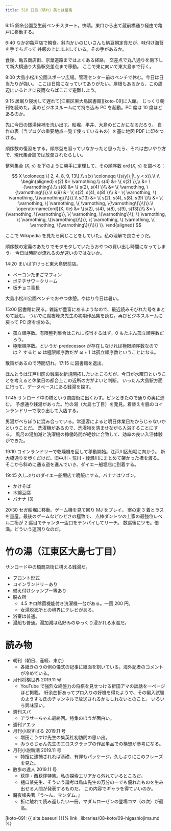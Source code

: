 ```yaml
---
title: 510 日目（晴れ）美とは至高
---
```


6:15 錦糸公園芝生前ベンチスタート。快晴。東口から出て蔵前橋通り経由で亀戸に移動する。

6:40 なか卯亀戸店で朝食。斜向かいのじいさんも納豆朝定食だが、味付け海苔を手でちぎって
丼飯の上にまぶしている。その手があるか。

食後、亀五商店街、京葉道路まではよくある経路。
交差点で丸八通りを南下して新大橋通り大島駅交差点まで移動。
ここで東に向いて東大島まで行く。

8:00 大島小松川公園スポーツ広場。管理センター前のベンチで休む。今日は日当たりが強い。
ここは日陰になっていてありがたい。屋根もあるから、この周辺にいるときに夜雨ならばここで避難しよう。

9:15 居眠り寝坊して遅れて[江東区東大島図書館][koto-09]に入館。
じっくり朝刊を読めた。奥のビジネスルームにて持ち込み PC を起動。PC 席は 10 席ほどあるのか。

先に今日の銭湯候補を洗い出す。船堀、平井、大島のどこかになるだろう。
自作の表（当ブログの重要地点一覧で使っているもの）を基に地図 PDF に印をつける。

順序数の復習をする。順序型を習っていなかったと思ったら、それは古いやり方で、現代集合論では放棄されたらしい。

整列集合 $(X, \le)$ を下のように勝手に定理して、その順序数 $\operatorname{ord}(X, \le)$ を調べる：

$$
X \coloneqq \{ 2, 4, 8, 9, 13\}.\\
s(x) \coloneqq \{s(y)\,|\, y < x\}.\\
\\
\begin{aligned}
s(2) &= \varnothing.\\
s(4) &= \{ s(2) \},\\
     &= \{\varnothing\}.\\
s(8) &= \{ s(2), s(4) \}\\
     &= \{ \varnothing, \{\varnothing\}\}.\\
s(9) &= \{ s(2), s(4), s(8) \}\\
     &= \{ \varnothing, \{ \varnothing, \{\varnothing\}\}\}.\\
s(13) &= \{ s(2), s(4), s(8), s(9) \}\\
      &= \{ \varnothing, \{ \varnothing, \{ \varnothing, \{\varnothing\}\}\}\}.\\
\operatorname{ord}(X, \le)
&= \{s(2), s(4), s(8), s(9), s(13)\}\\
&= \{\varnothing, \{\varnothing\}, \{ \varnothing, \{\varnothing\}\},
   \{ \varnothing, \{ \varnothing, \{\varnothing\}\}\},
   \{ \varnothing, \{ \varnothing, \{ \varnothing, \{\varnothing\}\}\}\}
   \}.
\end{aligned}
$$

ここで Wikipedia を見たら同じことをしていた。私の理解で良さそうだ。

順序数の定義のあたりでモタモタしていたらおやつの買い出し時間になってしまう。
今日は時間が流れるのが速いのではないか。

14:20 まいばすけっと東大島駅前店。
* ベーコンたまごマフィン
* ポテチサワークリーム
* 板チョコ番長

大島小松川公園ベンチでおやつ休憩。やはり今日は暑い。

15:00 図書館に戻る。雑誌が豊富にあるようなので、最近読みそびれた号をまとめて読む。
ついでに魔夜峰央先生の初期作品集を読む。再びビジネスルームに戻って PC 席を埋める。

* 孤立順序数。有限整列集合はこれに該当するはず。0 もたぶん孤立順序数だろう。
* 極限順序数。というか predecessor が存在しなければ極限順序数なのでは？
  すると $\omega$ は極限順序数だが $\omega + 1$ は孤立順序数ということになる。

散策があるので時間切れ。17:15 に図書館を退出。

ほんとうは江戸川区の銭湯を新規開拓したいところだが、今日が水曜日ということを考えると休業日の都合上この近所の方がよいと判断。
いったん大島駅方面に行って、データベースにある銭湯を探す。

17:45 サンロード中の橋という商店街に出くわす。ピンときたので通りの奥に進む。
予想通り銭湯があった。竹の湯（大島七丁目）を発見。着替えを脇のコインランドリーで取り出して入店する。

男湯がべらぼうに混み合っている。常連客によると明日休業日だからじゃないかということだ。
洗濯機があるので、洗濯物を済ませながら入浴することにする。
風呂の湯加減と洗濯機の稼働時間が絶妙に合致して、効率の良い入浴体験ができた。

19:10 コインランドリーで乾燥機を回して移動開始。江戸川区船堀に向かう。
新大橋通りを歩くだけだ。旧中川・荒川・綾瀬川にまとめて架かった橋を渡る。
そこから斜めに通る道を進んでいき、ダイエー船堀店に到着する。

19:45 久しぶりのダイエー船堀店で晩飯にする。バナナはワゴン。
* かけそば
* 木綿豆腐
* バナナ (3)

20:30 セガ船堀に移動。ゲーム機を見て回り MJ をプレイ。
案の定 3 着とラスを量産。最後のゲームなどひどさの極致で、
点棒ダントツの上家の最強位レベル二桁が 2 巡目でチャンタ一盃口をテンパイしてリーチ。
数巡後にツモ。倍満。どういう運回りなのだ。

# 竹の湯（江東区大島七丁目）

サンロード中の橋商店街に構える銭湯だ。

* フロント形式
* コインランドリーあり
* 備え付けシャンプー等あり
* 脱衣所
  * 4.5 キロ除菌機能付き洗濯機一台がある。一回 200 円。
  * 女湯脱衣所との境界にテレビがある。
* 浴室は普通。
* 湯船も普通。湯加減は私好みのゆっくり浸かれる水温だ。

# 読み物

* 朝刊（朝日、産経、東京）
  * 各紙きのうの例の儀式の記事に紙面を割いている。海外記者のコメントが冷めている。
* 月刊将棋世界 2019.11 号
  * YouTube で強烈な終盤力の将棋を見せつける折田アマの談話を一ページほど掲載。
    紆余曲折あってプロ入りの好機を得たようで、その編入試験のようすも氏のチャンネルで放送されるかもしれないとのこと。
    いろいろ興味深い。
* 週刊スパ
  * アラサーちゃん最終回。特集のほうが面白い。
* 週刊アエラ
* 月刊小説すばる 2019.11 号
  * 増田こうすけ先生の集英社初訪問の思い出。
  * みうらじゅん先生のエロスクラップの作品単品での構想が参考になる。
* 月刊小説新潮 2019.11 号
  * 特捜に逮捕されれば基礎、有罪もパッケージ。久しぶりにこのフレーズを見た。
* 散歩の達人 2019.11 号
  * 荻窪・西荻窪特集。私の探索エリアから外れているところだ。
  * 樋口某先生、そういう論考は鳥山先生の万分の一でも優れたものを生み出せる人間が発表するものだ。
    この内容でギャラを得ていいのか。
* 魔夜峰央著『う～ん、マンダム。』
  * 折に触れて読み返したい一冊。マダムローゼンの登場コマ（の次）が最高。

[koto-09]: {{ site.baseurl }}{% link _libraries/08-koto/09-higashiojima.md %}

